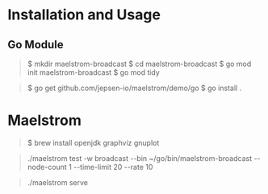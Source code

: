 # Installation and Usage

## Go Module

> $ mkdir maelstrom-broadcast
> $ cd maelstrom-broadcast
> $ go mod init maelstrom-broadcast
> $ go mod tidy

> $ go get github.com/jepsen-io/maelstrom/demo/go
> $ go install .

# Maelstrom

> $ brew install openjdk graphviz gnuplot

> ./maelstrom test -w broadcast --bin ~/go/bin/maelstrom-broadcast --node-count 1 --time-limit 20 --rate 10

> ./maelstrom serve
